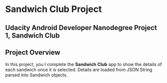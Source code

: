 # Sandwich Club Project

## Udacity Android Developer Nanodegree Project 1, Sandwich Club

## Project Overview
In this project, you I complete the **Sandwich Club** app to
show the details of each sandwich once it is selected. Details
are loaded from JSON String parsed into Sandwich objects.
